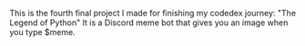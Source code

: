 This is the fourth final project I made for finishing my codedex journey:
"The Legend of Python"
It is a Discord meme bot that gives you an image when you type $meme.
